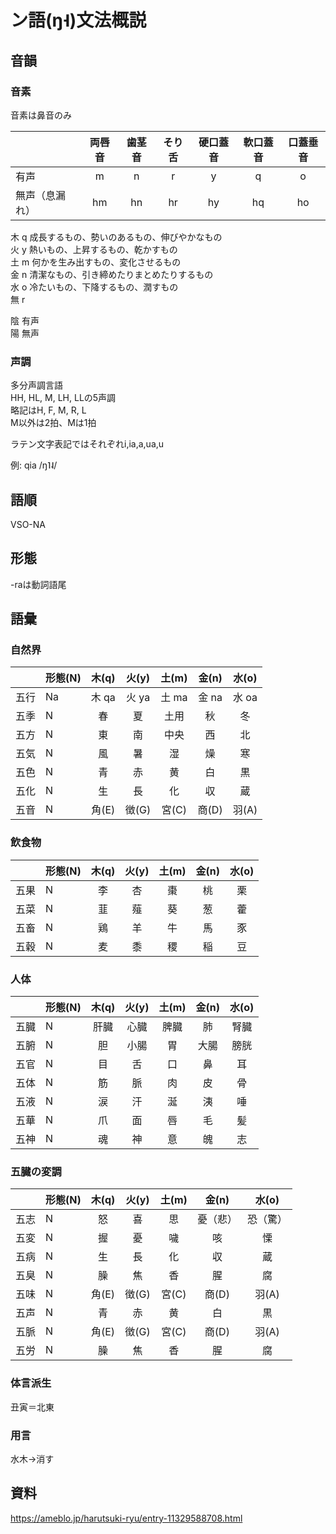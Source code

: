# ン語(ŋ˧)文法概説  
  
## 音韻  
### 音素
音素は鼻音のみ  
  
||両唇音|歯茎音|そり舌|硬口蓋音|軟口蓋音|口蓋垂音|  
|--|:--:|:--:|:--:|:--:|:--:|:--:|  
|有声|m|n|r|y|q|o|  
|無声（息漏れ）|hm|hn|hr|hy|hq|ho|  
  
木 q 成長するもの、勢いのあるもの、伸びやかなもの  
火 y 熱いもの、上昇するもの、乾かすもの  
土 m 何かを生み出すもの、変化させるもの  
金 n 清潔なもの、引き締めたりまとめたりするもの  
水 o 冷たいもの、下降するもの、潤すもの  
無 r
  
陰 有声  
陽 無声  

### 声調
多分声調言語  
HH, HL, M, LH, LLの5声調  
略記はH, F, M, R, L  
M以外は2拍、Mは1拍  
  
ラテン文字表記ではそれぞれi,ia,a,ua,u  
  
例: qia /ŋ˥˨/  
  
## 語順  
VSO-NA  
  
## 形態
-raは動詞語尾  
  
## 語彙
  
### 自然界
| |形態(N)|木(q)|火(y)|土(m)|金(n)|水(o)|  
|--|--|:--:|:--:|:--:|:--:|:--:|  
|五行|Na|木 qa|火 ya|土 ma|金 na|水 oa|  
|五季|N|春|夏|土用|秋|冬|  
|五方|N|東|南|中央|西|北|
|五気|N|風|暑|湿|燥|寒|
|五色|N|青|赤|黄|白|黒|
|五化|N|生|長|化|収|蔵|
|五音|N|角(E)|徴(G)|宮(C)|商(D)|羽(A)|
  
### 飲食物  
| |形態(N)|木(q)|火(y)|土(m)|金(n)|水(o)|  
|--|--|:--:|:--:|:--:|:--:|:--:|  
|五果|N|李|杏|棗|桃|栗|  
|五菜|N|韮|薤|葵|葱|藿|  
|五畜|N|鶏|羊|牛|馬|豕|
|五穀|N|麦|黍|稷|稲|豆|
  
### 人体  
| |形態(N)|木(q)|火(y)|土(m)|金(n)|水(o)|  
|--|--|:--:|:--:|:--:|:--:|:--:|  
|五臓|N|肝臓|心臓|脾臓|肺|腎臓|  
|五腑|N|胆|小腸|胃|大腸|膀胱|  
|五官|N|目|舌|口|鼻|耳|
|五体|N|筋|脈|肉|皮|骨|
|五液|N|涙|汗|涎|洟|唾|
|五華|N|爪|面|唇|毛|髪|
|五神|N|魂|神|意|魄|志|
  
### 五臓の変調
| |形態(N)|木(q)|火(y)|土(m)|金(n)|水(o)|
|--|--|:--:|:--:|:--:|:--:|:--:|
|五志|N|怒|喜|思|憂（悲）|恐（驚）|
|五変|N|握|憂|噦|咳|慄|
|五病|N|生|長|化|収|蔵|
|五臭|N|臊|焦|香|腥|腐|
|五味|N|角(E)|徴(G)|宮(C)|商(D)|羽(A)|
|五声|N|青|赤|黄|白|黒|
|五脈|N|角(E)|徴(G)|宮(C)|商(D)|羽(A)|
|五労|N|臊|焦|香|腥|腐|
  
### 体言派生  
丑寅＝北東  
  
### 用言  
水木->消す  
  
## 資料
https://ameblo.jp/harutsuki-ryu/entry-11329588708.html
